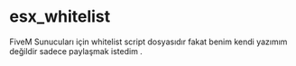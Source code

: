 # esx_whitelist
FiveM Sunucuları için whitelist script dosyasıdır fakat benim kendi yazımım değildir sadece paylaşmak istedim .
